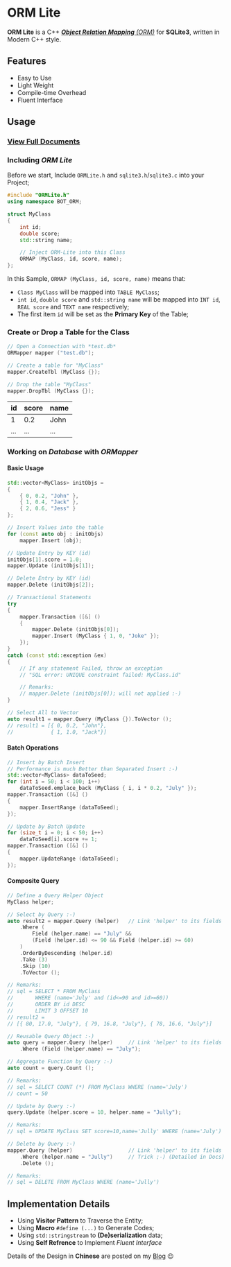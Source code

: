 ﻿# ORM Lite

**ORM Lite** is a C++ [_**Object Relation Mapping** (ORM)_](https://en.wikipedia.org/wiki/Object-relational_mapping) for **SQLite3**,
written in Modern C++ style.

## Features

- Easy to Use
- Light Weight
- Compile-time Overhead
- Fluent Interface

## Usage

### [View Full Documents](docs/ORM-Lite-doc.md)

### Including *ORM Lite*

Before we start,
Include `ORMLite.h` and `sqlite3.h`/`sqlite3.c` into your Project;

``` cpp
#include "ORMLite.h"
using namespace BOT_ORM;

struct MyClass
{
    int id;
    double score;
    std::string name;

    // Inject ORM-Lite into this Class
    ORMAP (MyClass, id, score, name);
};
```

In this Sample, `ORMAP (MyClass, id, score, name)` means that:
- `Class MyClass` will be mapped into `TABLE MyClass`;
- `int id`, `double score` and `std::string name` will be mapped
  into `INT id`, `REAL score` and `TEXT name` respectively;
- The first item `id` will be set as the **Primary Key** of the Table;

### Create or Drop a Table for the Class

``` cpp
// Open a Connection with *test.db*
ORMapper mapper ("test.db");

// Create a table for "MyClass"
mapper.CreateTbl (MyClass {});

// Drop the table "MyClass"
mapper.DropTbl (MyClass {});
```

| id| score| name|
|---|------|-----|
|  1|   0.2| John|
|...|   ...|  ...|

### Working on *Database* with *ORMapper*

#### Basic Usage

``` cpp
std::vector<MyClass> initObjs =
{
    { 0, 0.2, "John" },
    { 1, 0.4, "Jack" },
    { 2, 0.6, "Jess" }
};

// Insert Values into the table
for (const auto obj : initObjs)
    mapper.Insert (obj);

// Update Entry by KEY (id)
initObjs[1].score = 1.0;
mapper.Update (initObjs[1]);

// Delete Entry by KEY (id)
mapper.Delete (initObjs[2]);

// Transactional Statements
try
{
    mapper.Transaction ([&] ()
    {
        mapper.Delete (initObjs[0]);
        mapper.Insert (MyClass { 1, 0, "Joke" });
    });
}
catch (const std::exception &ex)
{
    // If any statement Failed, throw an exception
    // "SQL error: UNIQUE constraint failed: MyClass.id"

    // Remarks:
    // mapper.Delete (initObjs[0]); will not applied :-)
}

// Select All to Vector
auto result1 = mapper.Query (MyClass {}).ToVector ();
// result1 = [{ 0, 0.2, "John"},
//            { 1, 1.0, "Jack"}]
```

#### Batch Operations

``` cpp
// Insert by Batch Insert
// Performance is much Better than Separated Insert :-)
std::vector<MyClass> dataToSeed;
for (int i = 50; i < 100; i++)
    dataToSeed.emplace_back (MyClass { i, i * 0.2, "July" });
mapper.Transaction ([&] ()
{
    mapper.InsertRange (dataToSeed);
});

// Update by Batch Update
for (size_t i = 0; i < 50; i++)
    dataToSeed[i].score += 1;
mapper.Transaction ([&] ()
{
    mapper.UpdateRange (dataToSeed);
});
```

#### Composite Query

``` cpp
// Define a Query Helper Object
MyClass helper;

// Select by Query :-)
auto result2 = mapper.Query (helper)   // Link 'helper' to its fields
    .Where (
        Field (helper.name) == "July" &&
        (Field (helper.id) <= 90 && Field (helper.id) >= 60)
    )
    .OrderByDescending (helper.id)
    .Take (3)
    .Skip (10)
    .ToVector ();

// Remarks:
// sql = SELECT * FROM MyClass
//       WHERE (name='July' and (id<=90 and id>=60))
//       ORDER BY id DESC
//       LIMIT 3 OFFSET 10
// result2 =
// [{ 80, 17.0, "July"}, { 79, 16.8, "July"}, { 78, 16.6, "July"}]

// Reusable Query Object :-)
auto query = mapper.Query (helper)     // Link 'helper' to its fields
    .Where (Field (helper.name) == "July");

// Aggregate Function by Query :-)
auto count = query.Count ();

// Remarks:
// sql = SELECT COUNT (*) FROM MyClass WHERE (name='July')
// count = 50

// Update by Query :-)
query.Update (helper.score = 10, helper.name = "Jully");

// Remarks:
// sql = UPDATE MyClass SET score=10,name='Jully' WHERE (name='July')

// Delete by Query :-)
mapper.Query (helper)                  // Link 'helper' to its fields
    .Where (helper.name = "Jully")     // Trick ;-) (Detailed in Docs)
    .Delete ();

// Remarks:
// sql = DELETE FROM MyClass WHERE (name='Jully')
```

## Implementation Details

- Using **Visitor Pattern** to Traverse the Entity;
- Using **Macro** `#define (...)` to Generate Codes;
- Using `std::stringstream` to **(De)serialization** data;
- Using **Self Refrence** to Implement *Fluent Interface*

Details of the Design in **Chinese** are posted on my
[Blog](https://BOT-Man-JL.github.io/articles/#2016/How-to-Design-a-Naive-Cpp-ORM) 😉